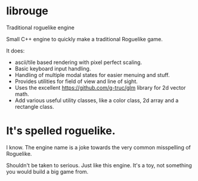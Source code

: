 # librouge
Traditional roguelike engine

Small C++ engine to quickly make a traditional Roguelike game.

It does:

* ascii/tile based rendering with pixel perfect scaling.
* Basic keyboard input handling.
* Handling of multiple modal states for easier menuing and stuff.
* Provides utilities for field of view and line of sight.
* Uses the excellent https://github.com/g-truc/glm library for 2d vector math.
* Add various useful utility classes, like a color class, 2d array and a rectangle class.

# It's spelled roguelike.
I know. The engine name is a joke towards the very common misspelling of Roguelike.

Shouldn't be taken to serious. Just like this engine. It's a toy, not something you would build a big game from.
